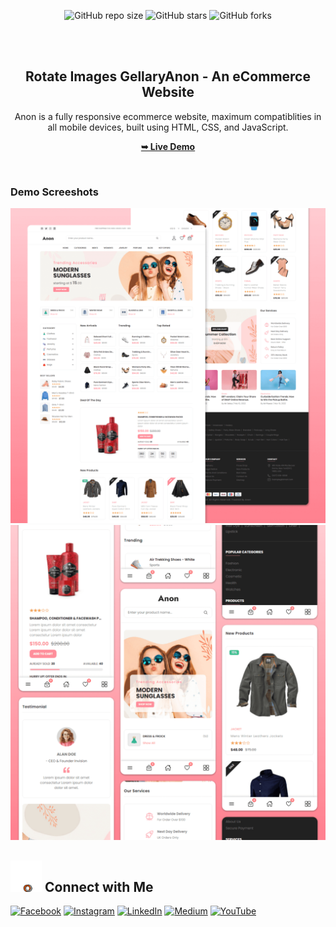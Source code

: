 <div align="center">
  
  ![GitHub repo size](https://img.shields.io/github/repo-size/jonycmtt/anon-ecommerce-website)
  ![GitHub stars](https://img.shields.io/github/stars/jonycmtt/anon-ecommerce-website?style=social)
  ![GitHub forks](https://img.shields.io/github/forks/jonycmtt/anon-ecommerce-website?style=social)

  <br />
  <br />

  <h2 align="center">Rotate Images GellaryAnon - An eCommerce Website</h2>
  <p>Anon is a fully responsive ecommerce website, maximum compatiblities in all mobile devices, built using HTML, CSS, and JavaScript.</p>

<a href="https://meek-kashata-e5cd2e.netlify.app/"><strong>➥ Live Demo</strong></a>

</div>

<br />

### Demo Screeshots

![Anu Desktop Demo](./website-demo-image/desktop.png "Desktop Demo")
![Anu Desktop Demo](./website-demo-image/mobile.png "Desktop Demo")

<!-- ![Images Desktop Demo](./assets/r2.png "Desktop Demo") -->

## <img  alt="gif" src="https://github.com/jonycmtt/jonycmtt/blob/main/wifi-gol.gif?raw=true" width="50" height="50" /> Connect with Me

[![Facebook](https://img.shields.io/badge/Facebook-%231877F2.svg?logo=Facebook&logoColor=white)](https://facebook.com/jonycmt) [![Instagram](https://img.shields.io/badge/Instagram-%23E4405F.svg?logo=Instagram&logoColor=white)](https://instagram.com/jonycmt) [![LinkedIn](https://img.shields.io/badge/LinkedIn-%230077B5.svg?logo=linkedin&logoColor=white)](https://linkedin.com/in/salman-rahaman) [![Medium](https://img.shields.io/badge/Medium-12100E?logo=medium&logoColor=white)](https://medium.com/@jonyislamcmt) [![YouTube](https://img.shields.io/badge/YouTube-%23FF0000.svg?logo=YouTube&logoColor=white)](https://youtube.com/@jonycmt)


